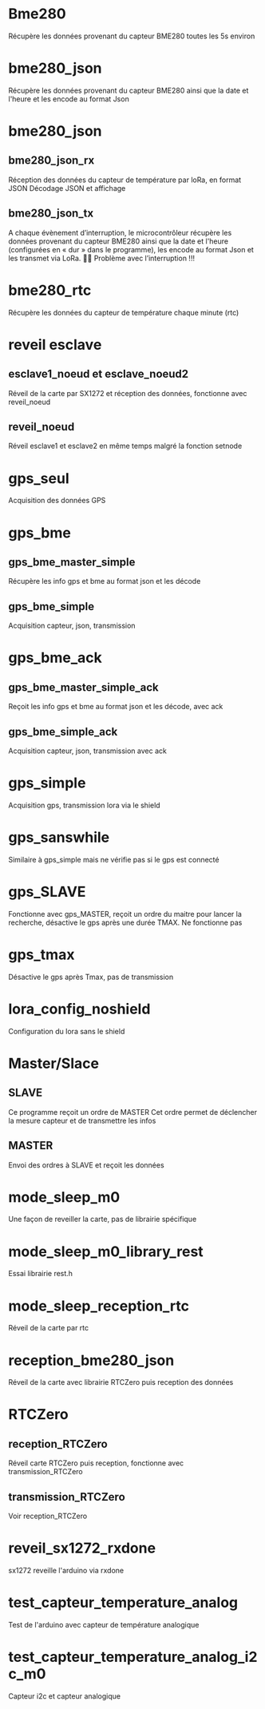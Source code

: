 ﻿# Bme280
Récupère les données provenant du capteur BME280 toutes les 5s environ

# bme280_json
Récupère les données provenant du capteur BME280 ainsi que la date et l'heure et les encode au format Json

# bme280_json

## bme280_json_rx
Réception des données du capteur de température par loRa, en format JSON
Décodage JSON et affichage

## bme280_json_tx
A chaque évènement d’interruption, le microcontrôleur récupère les données provenant du capteur BME280 ainsi que la date et l'heure (configurées en « dur » dans le programme), les encode au format Json et les transmet via LoRa.   Problème avec l’interruption !!!

# bme280_rtc
Récupère les données du capteur de température chaque minute (rtc)

# reveil esclave

## esclave1_noeud et esclave_noeud2
Réveil de la carte par SX1272 et réception des données, fonctionne avec reveil_noeud

## reveil_noeud
Réveil esclave1 et esclave2 en même temps malgré la fonction setnode

# gps_seul
Acquisition des données GPS

# gps_bme

## gps_bme_master_simple
Récupère les info gps et bme au format json et les décode

## gps_bme_simple
Acquisition capteur, json, transmission

# gps_bme_ack

## gps_bme_master_simple_ack
Reçoit les info gps et bme au format json et les décode, avec ack

## gps_bme_simple_ack
Acquisition capteur, json, transmission avec ack

# gps_simple
Acquisition gps, transmission lora via le shield

# gps_sanswhile
Similaire à gps_simple mais ne vérifie pas si le gps est connecté

# gps_SLAVE 
Fonctionne avec gps_MASTER, reçoit un ordre du maitre pour lancer la recherche, désactive le gps après une durée TMAX. Ne fonctionne pas

# gps_tmax
Désactive le gps après Tmax, pas de transmission

# lora_config_noshield
Configuration du lora sans le shield

# Master/Slace

## SLAVE
Ce programme reçoit un ordre de MASTER
 Cet ordre permet de déclencher la mesure capteur et de transmettre les infos

## MASTER
Envoi des ordres à SLAVE et reçoit les données

# mode_sleep_m0
Une façon de reveiller la carte, pas de librairie spécifique

# mode_sleep_m0_library_rest
Essai librairie rest.h

# mode_sleep_reception_rtc
Réveil de la carte par rtc

# reception_bme280_json
Réveil de la carte avec librairie RTCZero puis reception des données

# RTCZero

## reception_RTCZero
Réveil carte RTCZero puis reception, fonctionne avec transmission_RTCZero

## transmission_RTCZero
Voir reception_RTCZero

# reveil_sx1272_rxdone
sx1272 reveille l'arduino via rxdone

# test_capteur_temperature_analog
Test de l'arduino avec capteur de température analogique

# test_capteur_temperature_analog_i2c_m0
Capteur i2c et capteur analogique

